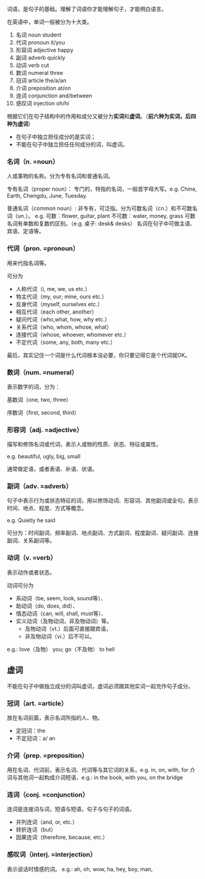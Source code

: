 词语，是句子的基础。理解了词语你才能理解句子，才能明白语言。

在英语中，单词一般被分为十大类。
1. 名词 noun student
2. 代词 pronoun it/you
3. 形容词 adjective happy
4. 副词 adverb quickly
5. 动词 verb cut
6. 数词 numeral three
7. 冠词 article the/a/an
8. 介词 preposition at/on
9. 连词 conjunction  and/between
10. 感叹词 injection oh/hi

根据它们在句子结构中的作用和成分又被分为**实词**和**虚词**。（**前六种为实词，后四种为虚词**）
- 在句子中独立担任成分的是实词；
- 不能在句子中独立担任任何成分的词，叫虚词。

### 名词（n. =noun）
人或事物的名称。分为专有名词和普通名词。

专有名词（proper noun）：
专门的，特指的名词，一般首字母大写。e.g. China, Earth, Chengdu, June, Tuesday.

普通名词（common noun）:
非专有，可泛指。分为可数名词（cn.）和不可数名词（un.）。
e.g. 可数：flower, guitar, plant
不可数：water, money, grass
可数名词有单数和复数的区别。（e.g. 桌子: desk& desks）
名词在句子中可做主语、宾语、定语等。

### 代词（pron. =pronoun）
用来代指名词等。

可分为
- 人称代词（i, me, we, us etc.）
- 物主代词（my, our; mine, ours etc.）
- 反身代词（myself, ourselves etc.）
- 相互代词（each other, another）
- 疑问代词（who,what, how, why etc.）
- 关系代词（who, whom, whose, what）
- 连接代词（whose, whoever, whomever etc.）
- 不定代词（some, any, both, many etc.）

最后，其实记住一个词是什么代词根本没必要，你只要记得它是个代词就OK。



### 数词（num. =numeral）

表示数字的词，分为：

基数词（one, two, three）

序数词（first, second, third）

### 形容词（adj. =adjective）

描写和修饰名词或代词，表示人或物的性质、状态、特征或属性。

e.g. beautiful, ugly, big, small

通常做定语，或者表语、补语、状语。



### 副词（adv. =adverb）

句子中表示行为或状态特征的词，用以修饰动词、形容词、其他副词或全句，表示时间、地点、程度、方式等概念。

e.g. Quietly he said

可分为：时间副词、频率副词、地点副词、方式副词、程度副词、疑问副词、连接副词、关系副词等。



### 动词（v. =verb）

表示动作或者状态。

动词可分为
- 系动词（be, seem, look, sound等）、
- 助动词（do, does, did）、
- 情态动词（can, will, shall, must等）、
- 实义动词（及物动词，非及物动词）等。
    - 及物动词（vt.）后面可直接跟宾语，
    - 非及物动词（vi.）后不可以。

e.g.: love（及物） you; go（不及物） to hell


## 虚词
不能在句子中做独立成分的词叫虚词，虚词必须跟其他实词一起充作句子成分。
### 冠词（art. =article）
放在名词前面，表示名词所指的人、物。
- 定冠词：the
- 不定冠词：a/ an

### 介词（prep. =preposition）
用在名词、代词前，表示名词、代词等与其它词的关系，e.g. in, on, with, for
介词与其他词一起构成介词短语，e.g.: in the book, with you, on the bridge

### 连词（conj. =conjunction）
连词是连接词与词，短语与短语，句子与句子的词语。
- 并列连词（and, or, etc.）
- 转折连词（but）
- 因果连词（therefore, because, etc.）

### 感叹词（interj. =interjection）
表示说话时情感的词。
e.g.: ah, oh, wow, ha, hey, boy, man,